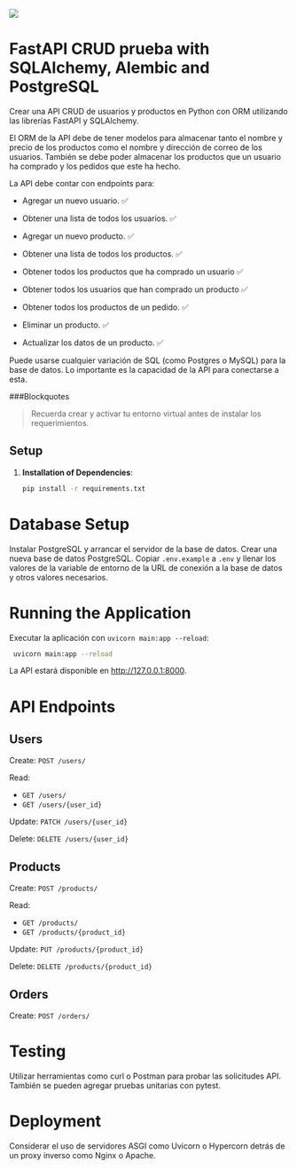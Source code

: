 ![](https://camo.githubusercontent.com/86d9ca3437f5034da052cf0fd398299292aab0e4479b58c20f2fc37dd8ccbe05/68747470733a2f2f666173746170692e7469616e676f6c6f2e636f6d2f696d672f6c6f676f2d6d617267696e2f6c6f676f2d7465616c2e706e67)

# FastAPI CRUD prueba with SQLAlchemy, Alembic and PostgreSQL

Crear una API CRUD de usuarios y productos en Python con ORM utilizando las librerías FastAPI y SQLAlchemy.

El ORM de la API debe de tener modelos para almacenar tanto el nombre y precio de los productos como el nombre y dirección de correo de los usuarios. También se debe poder almacenar los productos que un usuario ha comprado y los pedidos que este ha hecho.

La API debe contar con endpoints para:

- Agregar un nuevo usuario. ✅

- Obtener una lista de todos los usuarios. ✅

- Agregar un nuevo producto. ✅

- Obtener una lista de todos los productos. ✅

- Obtener todos los productos que ha comprado un usuario ✅

- Obtener todos los usuarios que han comprado un producto ✅

- Obtener todos los productos de un pedido. ✅

- Eliminar un producto. ✅

- Actualizar los datos de un producto. ✅

Puede usarse cualquier variación de SQL (como Postgres o MySQL) para la base de datos. Lo importante es la capacidad de la API para conectarse a esta.

###Blockquotes

> Recuerda crear y activar tu entorno virtual antes de instalar los requerimientos.

## Setup

1. **Installation of Dependencies**:
   ```bash
   pip install -r requirements.txt
   ```

# Database Setup

Instalar PostgreSQL y arrancar el servidor de la base de datos. Crear una nueva base de datos PostgreSQL. Copiar `.env.example` a `.env` y llenar los valores de la variable de entorno de la URL de conexión a la base de datos y otros valores necesarios.

# Running the Application

Executar la aplicación con `uvicorn main:app --reload`:

```bash
 uvicorn main:app --reload
```

La API estará disponible en http://127.0.0.1:8000.

# API Endpoints

## Users

Create: `POST /users/`

Read:

- `GET /users/`
- `GET /users/{user_id}`

Update: `PATCH /users/{user_id}`

Delete: `DELETE /users/{user_id}`

## Products

Create: `POST /products/`

Read:

- `GET /products/`
- `GET /products/{product_id}`

Update: `PUT /products/{product_id}`

Delete: `DELETE /products/{product_id}`

## Orders

Create: `POST /orders/`

# Testing

Utilizar herramientas como curl o Postman para probar las solicitudes API. También se pueden agregar pruebas unitarias con pytest.

# Deployment

Considerar el uso de servidores ASGI como Uvicorn o Hypercorn detrás de un proxy inverso como Nginx o Apache.
